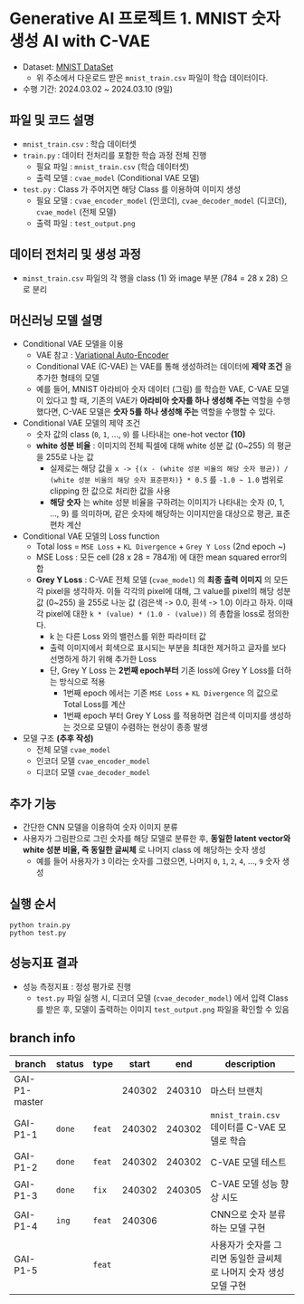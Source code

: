# Generative AI 프로젝트 1. MNIST 숫자 생성 AI with C-VAE
* Dataset: [MNIST DataSet](https://www.kaggle.com/datasets/oddrationale/mnist-in-csv/data)
  * 위 주소에서 다운로드 받은 ```mnist_train.csv``` 파일이 학습 데이터이다.
* 수행 기간: 2024.03.02 ~ 2024.03.10 (9일)

## 파일 및 코드 설명
* ```mnist_train.csv``` : 학습 데이터셋
* ```train.py``` : 데이터 전처리를 포함한 학습 과정 전체 진행
  * 필요 파일 : ```mnist_train.csv``` (학습 데이터셋)
  * 출력 모델 : ```cvae_model``` (Conditional VAE 모델)
* ```test.py``` : Class 가 주어지면 해당 Class 를 이용하여 이미지 생성
  * 필요 모델 : ```cvae_encoder_model``` (인코더), ```cvae_decoder_model``` (디코더), ```cvae_model``` (전체 모델)
  * 출력 파일 : ```test_output.png```

## 데이터 전처리 및 생성 과정
* ```minst_train.csv``` 파일의 각 행을 class (1) 와 image 부분 (784 = 28 x 28) 으로 분리

## 머신러닝 모델 설명
* Conditional VAE 모델을 이용
  * VAE 참고 : [Variational Auto-Encoder](https://github.com/WannaBeSuperteur/AI-study/blob/main/Generative%20AI/Basics_Variational%20Auto%20Encoder.md)
  * Conditional VAE (C-VAE) 는 VAE를 통해 생성하려는 데이터에 **제약 조건** 을 추가한 형태의 모델
  * 예를 들어, MNIST 아라비아 숫자 데이터 (그림) 를 학습한 VAE, C-VAE 모델이 있다고 할 때, 기존의 VAE가 **아라비아 숫자를 하나 생성해 주는** 역할을 수행했다면, C-VAE 모델은 **숫자 5를 하나 생성해 주는** 역할을 수행할 수 있다.
* Conditional VAE 모델의 제약 조건
  * 숫자 값의 class (```0```, ```1```, ..., ```9```) 를 나타내는 one-hot vector **(10)**
  * **white 성분 비율** : 이미지의 전체 픽셀에 대해 white 성분 값 (0~255) 의 평균을 255로 나눈 값
    * 실제로는 해당 값을 ```x -> {(x - (white 성분 비율의 해당 숫자 평균)) / (white 성분 비율의 해당 숫자 표준편차)} * 0.5``` 를 ```-1.0 ~ 1.0``` 범위로 clipping 한 값으로 처리한 값을 사용
    * **해당 숫자** 는 white 성분 비율을 구하려는 이미지가 나타내는 숫자 (0, 1, ..., 9) 를 의미하며, 같은 숫자에 해당하는 이미지만을 대상으로 평균, 표준편차 계산
* Conditional VAE 모델의 Loss function
  * Total loss = ```MSE Loss``` + ```KL Divergence``` + ```Grey Y Loss``` (2nd epoch ~)
  * MSE Loss : 모든 cell (28 x 28 = 784개) 에 대한 mean squared error의 합
  * **Grey Y Loss** : C-VAE 전체 모델 (```cvae_model```) 의 **최종 출력 이미지** 의 모든 각 pixel을 생각하자. 이들 각각의 pixel에 대해, 그 value를 pixel의 해당 성분 값 (0~255) 을 255로 나눈 값 (검은색 -> 0.0, 흰색 -> 1.0) 이라고 하자. 이때 각 pixel에 대한 ```k * (value) * (1.0 - (value))``` 의 총합을 loss로 정의한다.
    * k 는 다른 Loss 와의 밸런스를 위한 파라미터 값
    * 출력 이미지에서 회색으로 표시되는 부분을 최대한 제거하고 글자를 보다 선명하게 하기 위해 추가한 Loss
    * 단, Grey Y Loss 는 **2번째 epoch부터** 기존 loss에 Grey Y Loss를 더하는 방식으로 적용
      * 1번째 epoch 에서는 기존 ```MSE Loss``` + ```KL Divergence``` 의 값으로 Total Loss를 계산
      * 1번째 epoch 부터 Grey Y Loss 를 적용하면 검은색 이미지를 생성하는 것으로 모델이 수렴하는 현상이 종종 발생
* 모델 구조 **(추후 작성)**
  * 전체 모델 ```cvae_model```
  * 인코더 모델 ```cvae_encoder_model```
  * 디코더 모델 ```cvae_decoder_model```

## 추가 기능
* 간단한 CNN 모델을 이용하여 숫자 이미지 분류
* 사용자가 그림판으로 그린 숫자를 해당 모델로 분류한 후, **동일한 latent vector와 white 성분 비율, 즉 동일한 글씨체** 로 나머지 class 에 해당하는 숫자 생성
  * 예를 들어 사용자가 ```3``` 이라는 숫자를 그렸으면, 나머지 ```0```, ```1```, ```2```, ```4```, ..., ```9``` 숫자 생성

## 실행 순서
```
python train.py
python test.py
```

## 성능지표 결과
* 성능 측정지표 : 정성 평가로 진행
  * ```test.py``` 파일 실행 시, 디코더 모델 (```cvae_decoder_model```) 에서 입력 Class를 받은 후, 모델이 출력하는 이미지 ```test_output.png``` 파일을 확인할 수 있음

## branch info
|branch|status|type|start|end|description|
|---|---|---|---|---|---|
|GAI-P1-master|||240302|240310|마스터 브랜치|
|GAI-P1-1|```done```|```feat```|240302|240302|```mnist_train.csv``` 데이터를 C-VAE 모델로 학습|
|GAI-P1-2|```done```|```feat```|240302|240302|C-VAE 모델 테스트|
|GAI-P1-3|```done```|```fix```|240302|240305|C-VAE 모델 성능 향상 시도|
|GAI-P1-4|```ing```|```feat```|240306||CNN으로 숫자 분류하는 모델 구현|
|GAI-P1-5||```feat```|||사용자가 숫자를 그리면 동일한 글씨체로 나머지 숫자 생성 모델 구현|